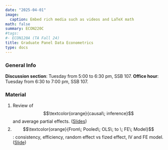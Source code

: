 ```yaml
---
date: "2025-04-01"
image:
  caption: Embed rich media such as videos and LaTeX math
math: false
summary: ECON220C
#tags:
#- ECON120A (TA Fall 24)
title: Graduate Panel Data Econometrics
type: docs
---
```

### General Info 
__Discussion section__: Tuesday from 5:00 to 6:30 pm, SSB 107. __Office hour__: Tuesday from 6:30 to 7:00 pm, SSB 107. 

### Material 
1. Review of $$\textcolor{orange}{causal\; inference}$$ and average partial effects. ([Slides](https://lapobini.github.io/discussion/ECON220C_spring25/ds1.pdf))
2. $$\textcolor{orange}{From\; Pooled\; OLS\; to \; FE\; Model}$$: consistency, efficiency, random effect vs fized effect, IV and FE model. ([Slide](https://lapobini.github.io/discussion/ECON220C_spring25/ds2.pdf))
